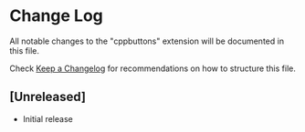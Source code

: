 # Change Log

All notable changes to the "cppbuttons" extension will be documented in this file.

Check [Keep a Changelog](http://keepachangelog.com/) for recommendations on how to structure this file.

## [Unreleased]

- Initial release